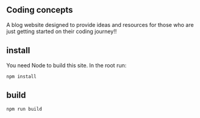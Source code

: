 ## Coding concepts

A blog website designed to provide ideas and resources for those who are just getting started on their coding journey!!

## install

You need Node to build this site. In the root run:

```
npm install
```

## build

```
npm run build
```
